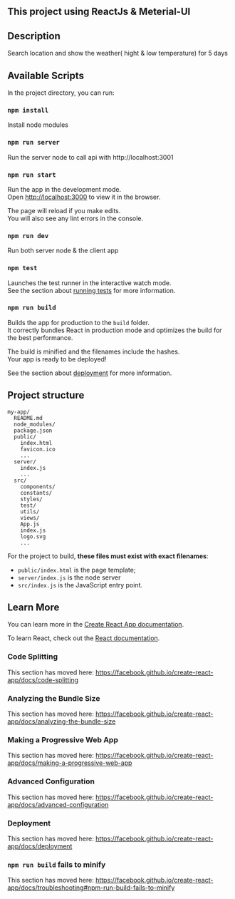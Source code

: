 ## This project using ReactJs & Meterial-UI
## Description
Search location and show the weather( hight & low temperature) for 5 days

## Available Scripts

In the project directory, you can run:

### `npm install`

Install node modules

### `npm run server`

Run the server node to call api with http://localhost:3001

### `npm run start`

Run the app in the development mode.<br />
Open [http://localhost:3000](http://localhost:3000) to view it in the browser.

The page will reload if you make edits.<br />
You will also see any lint errors in the console.

### `npm run dev`

Run both server node & the client app

### `npm test`

Launches the test runner in the interactive watch mode.<br />
See the section about [running tests](https://facebook.github.io/create-react-app/docs/running-tests) for more information.

### `npm run build`

Builds the app for production to the `build` folder.<br />
It correctly bundles React in production mode and optimizes the build for the best performance.

The build is minified and the filenames include the hashes.<br />
Your app is ready to be deployed!

See the section about [deployment](https://facebook.github.io/create-react-app/docs/deployment) for more information.

## Project structure

```
my-app/
  README.md
  node_modules/
  package.json
  public/
    index.html
    favicon.ico
    ...
  server/
    index.js
    ...
  src/
    components/
    constants/
    styles/
    test/
    utils/
    views/
    App.js
    index.js
    logo.svg
    ...
```

For the project to build, **these files must exist with exact filenames**:

- `public/index.html` is the page template;
- `server/index.js` is the node server
- `src/index.js` is the JavaScript entry point.


## Learn More

You can learn more in the [Create React App documentation](https://facebook.github.io/create-react-app/docs/getting-started).

To learn React, check out the [React documentation](https://reactjs.org/).

### Code Splitting

This section has moved here: https://facebook.github.io/create-react-app/docs/code-splitting

### Analyzing the Bundle Size

This section has moved here: https://facebook.github.io/create-react-app/docs/analyzing-the-bundle-size

### Making a Progressive Web App

This section has moved here: https://facebook.github.io/create-react-app/docs/making-a-progressive-web-app

### Advanced Configuration

This section has moved here: https://facebook.github.io/create-react-app/docs/advanced-configuration

### Deployment

This section has moved here: https://facebook.github.io/create-react-app/docs/deployment

### `npm run build` fails to minify

This section has moved here: https://facebook.github.io/create-react-app/docs/troubleshooting#npm-run-build-fails-to-minify
